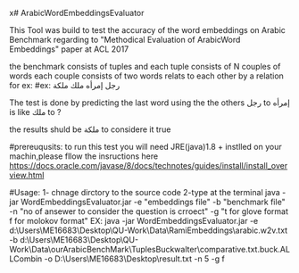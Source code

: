x# ArabicWordEmbeddingsEvaluator

This Tool was build to test the accuracy of the word embeddings on Arabic Benchmark regarding to "Methodical Evaluation of ArabicWord Embeddings" paper at ACL 2017

the benchmark consists of tuples and each tuple consists of N couples of words each couple consists of two words relats to each other by a relation for ex:
#ex:
رجل إمرأه ملك ملكة

The test is done by predicting the last word using the the others
رجل to إمرأه is like ملك to ?

the results shuld be ملكة to considere it true

#prereuqusits:
to run this test you will need JRE(java)1.8 + instlled on your machin,please fllow the insructions here https://docs.oracle.com/javase/8/docs/technotes/guides/install/install_overview.html

#Usage:
1- chnage dirctory to the source code
2-type at the terminal java -jar WordEmbeddingsEvaluator.jar -e "embeddings file" -b "benchmark file" -n "no of ansewer to consider the question is crroect" -g "t for glove format f for molokov format"
EX:
java -jar WordEmbeddingsEvaluator.jar  -e d:\Users\ME16683\Desktop\QU-Work\Data\RamiEmbeddings\arabic.w2v.txt -b d:\Users\ME16683\Desktop\QU-Work\Data\ourArabicBenchMark\TuplesBuckwalter\comparative.txt.buck.ALLCombin  -o D:\Users\ME16683\Desktop\result.txt -n 5 -g f

